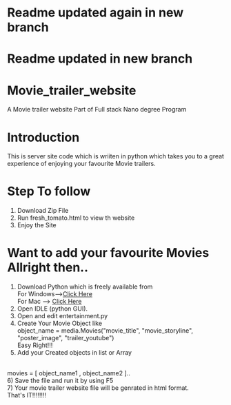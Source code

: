 # Readme updated again in new branch
# Readme updated in new branch
# Movie_trailer_website
A Movie trailer website Part of Full stack Nano degree Program
# Introduction
This is server site code which is wriiten in python which takes you to a great experience of enjoying your favourite Movie trailers.

# Step To follow
1) Download Zip File<br>
2) Run fresh_tomato.html to view th website<br>
3) Enjoy the Site<br>

# Want to add your favourite Movies Allright then..
1) Download Python which is freely available from  <br>
   For Windows--><a href="https://www.python.org/downloads/">Click Here</a> <br>
   For Mac --> <a href="https://www.python.org/downloads/mac-osx/">Click Here</a>    
2) Open IDLE (python GUI).<br>
3) Open and edit entertainment.py <br>
4) Create Your Movie Object like
  <br> object_name = media.Movies("movie_title", "movie_storyline", "poster_image",
                 "trailer_youtube")
  <br>Easy Right!!!<br>
5) Add your Created objects in list or Array
  <br>
  movies = [ object_name1 , object_name2 ]..<br>
6) Save the file and run it by using F5<br>
7) Your movie trailer website file will be genrated in html format.<br>
That's IT!!!!!!!!<br>
